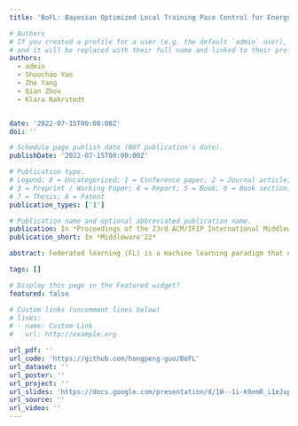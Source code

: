 ```yaml
---
title: 'BoFL: Bayesian Optimized Local Training Pace Control for Energy Efficient Federated Learning'

# Authors
# If you created a profile for a user (e.g. the default `admin` user), write the username (folder name) here
# and it will be replaced with their full name and linked to their profile.
authors:
  - admin
  - Shuochao Yao
  - Zhe Yang
  - Qian Zhou
  - Klara Nahrstedt


date: '2022-07-15T00:00:00Z'
doi: ''

# Schedule page publish date (NOT publication's date).
publishDate: '2022-07-15T00:00:00Z'

# Publication type.
# Legend: 0 = Uncategorized; 1 = Conference paper; 2 = Journal article;
# 3 = Preprint / Working Paper; 4 = Report; 5 = Book; 6 = Book section;
# 7 = Thesis; 8 = Patent
publication_types: ['1']

# Publication name and optional abbreviated publication name.
publication: In *Proceedings of the 23rd ACM/IFIP International Middleware Conference*
publication_short: In *Middleware'22*

abstract: Federated learning (FL) is a machine learning paradigm that enables a cluster of decentralized edge devices to collaboratively train a shared machine learning model without exposing users’ raw data. However, the intensive model training computation is energy- demanding and poses severe challenges to end devices’ battery life. In this paper, we present BoFL, a training pace controller deployed on the edge devices that actuates the hardware operational frequencies over multiple configurations to achieve energy-efficient federated learning. BoFL operates in an explore-then-exploit manner within limited rounds of FL tasks. BoFL explores the large hardware frequency space strategically with a tailor-designed Bayesian optimization algorithm. BoFL first find a set of good operational configurations within few task training rounds, and then exploits these configurations in the remaining rounds to achieve minimized energy consumption for model training. Experiments on multiple real-world edge devices with different FL tasks suggest that BoFL can reduce energy consumption of model training by around 26%, and achieve near-optimal energy efficiency.

tags: []

# Display this page in the Featured widget?
featured: false

# Custom links (uncomment lines below)
# links:
# - name: Custom Link
#   url: http://example.org

url_pdf: ''
url_code: 'https://github.com/hongpeng-guo/BoFL'
url_dataset: ''
url_poster: ''
url_project: ''
url_slides: 'https://docs.google.com/presentation/d/1W--1i-k9emR_i1eJup0d3dsFi8On9be7sXAelYaXH5Y/edit?pli=1#slide=id.p'
url_source: ''
url_video: ''
---
```


<!-- {{% callout note %}}
Click the _Cite_ button above to demo the feature to enable visitors to import publication metadata into their reference management software.
{{% /callout %}}

{{% callout note %}}
Create your slides in Markdown - click the _Slides_ button to check out the example.
{{% /callout %}}

Supplementary notes can be added here, including [code, math, and images](https://wowchemy.com/docs/writing-markdown-latex/). -->
